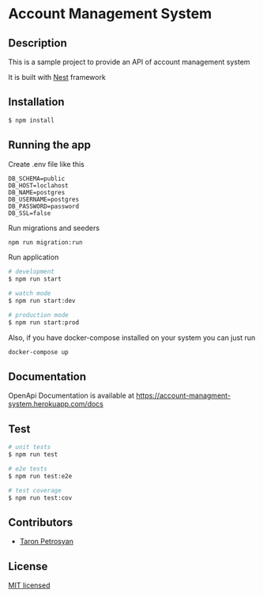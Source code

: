 # Account Management System 

## Description

This is a sample project to provide an API of account management system

It is built with [Nest](https://github.com/nestjs/nest) framework 

## Installation

```bash
$ npm install
```

## Running the app

Create .env file like this
```dotenv
DB_SCHEMA=public
DB_HOST=loclahost
DB_NAME=postgres
DB_USERNAME=postgres
DB_PASSWORD=password
DB_SSL=false
```

Run migrations and seeders
```bash
npm run migration:run
```

Run application
```bash
# development
$ npm run start

# watch mode
$ npm run start:dev

# production mode
$ npm run start:prod
```

Also, if you have docker-compose installed on your system you can just run
```bash
docker-compose up
```

## Documentation
OpenApi Documentation is available at https://account-managment-system.herokuapp.com/docs

## Test

```bash
# unit tests
$ npm run test

# e2e tests
$ npm run test:e2e

# test coverage
$ npm run test:cov
```

## Contributors

-  [Taron Petrosyan](https://github.com/taroninak)


## License

[MIT licensed](LICENSE)
